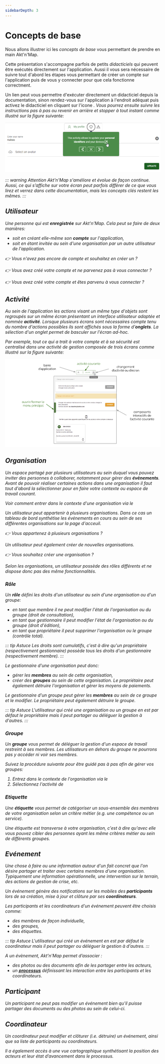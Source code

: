 ```yaml
---
sidebarDepth: 3
---
```


# Concepts de base

Nous allons illustrer ici les *concepts de base* vous permettant de prendre en main Akt'n'Map.

Cette présentation s'accompagne parfois de petits *didacticiels* qui peuvent être exécutés directement sur l'application. Aussi il vous sera nécessaire de suivre tout d'abord les étapes vous permettant de créer un compte sur l'application puis de vous y connecter pour que cela fonctionne correctment.

Un lien peut vous permettre d'exécuter directement un didacticiel depuis la documentation, sinon rendez-vous sur l'application à l'endroit adéquat puis activez le didacticiel en cliquant sur l'icone <a href=""><i class="las la-question-circle"/></a>. Vous pourrez ensuite suivre les instructions pas à pas <a href=""><i class="las la-chevron-left"/></a> ou revenir en arrière <a href=""><i class="las la-chevron-right"/></a> et stopper à tout instant <a href=""><i class="las la-times"/></a> comme illustré sur la figure suivante:

![tour](../../assets/Tour-FR.png)

::: warning Attention
Akt'n'Map s'améliore et évolue de façon continue. Aussi, ce qui s’affiche sur votre écran peut parfois diffèrer de ce que vous lirez et verrez dans cette documentation, mais les concepts clés restent les mêmes.
:::

## <i class="las la-user"></i> Utilisateur

Une *personne* qui est **enregistrée** sur Akt'n'Map. Cela peut se faire de deux manières:
  * soit en créant elle-même son **compte** sur l'application,
  * soit en étant *invitée* au sein d'une organisation par un autre utilisateur de l'application.

:point_right: Vous n'avez pas encore de compte et souhaitez en créer un ? <tour-link text="Voir comment créer son compte" route="register"/>

:point_right: Vous avez créé votre compte et ne parvenez pas à vous connecter ? <tour-link text="Voir comment se connecter" route="login"/>

:point_right: Vous avez créé votre compte et êtes parvenu à vous connecter ? <tour-link text="Parcourir le menu principal" route="home" tour="home"/>

## Activité

Au sein de l'application les actions visant un même type d'objets sont regroupés sur un même écran présentant un interface utilisateur adaptée et nommée **activité**. Lorsque plusieurs écrans sont nécessaires compte tenu du nombre d'actions possibles ils sont affichés sous la forme d'**onglets**. La sélection d'un onglet permet de basculer sur l'écran ad-hoc.

Par exemple, tout ce qui a trait à votre compte et à sa sécurité est centralisé dans une activité de gestion composée de trois écrans comme illustré sur la figure suivante:

![account](../../assets/Account-FR.png)

## <i class="las la-user-friends"></i> Organisation

Un *espace partagé* par plusieurs utilisateurs au sein duquel vous pouvez inviter des personnes à collaborer, notamment pour gérer des **évènements**. Avant de pouvoir réaliser certaines actions dans une organisation il faut tout d'abord la sélectionner pour en faire votre *contexte* ou espace de travail courant. 

Voir comment entrer dans le contexte d'une organisation via le <tour-link text="menu principal" route="home" tour="home"/>

Un utilisateur peut appartenir à *plusieurs* organisations. Dans ce cas un *tableau de bord* synthétise les événements en cours au sein de ses différentes organisations sur la page d'acceuil.

:point_right: Vous appartenez à *plusieurs* organisations ? <tour-link text="Voir votre tableau de bord" route="dashboard"/>

Un utilisateur peut également créer de nouvelles organisations.

:point_right: Vous souhaitez créer une organisation ? <tour-link text="Voir comment faire via le menu principal" route="home" tour="home"/>

Selon les organisations, un utilisateur possède des *rôles différents* et ne dispose donc pas des même fonctionnalités.

### <i class="las la-graduation-cap"></i> Rôle

Un **rôle** défini les droits d'un utilisateur au sein d'une organisation ou d'un groupe:
  * en tant que <i class="las la-user"></i> *membre* il ne peut modifier l'état de l'organisation ou du groupe (droit de consultation),
  * en tant que <i class="las la-briefcase"></i> *gestionnaire* il peut modifier l'état de l'organisation ou du groupe (droit d'édition),
  * en tant que <i class="las la-certificate"></i> *propriétaire* il peut supprimer l'organisation ou le groupe (contrôle total).

::: tip Astuce
Les droits sont cumulatifs, c'est à dire qu'un propriétaire (respectivement gestionnaire) possède tous les droits d'un gestionnaire (respectivement membre).
:::

Le gestionnaire d'une organisation peut donc:
  * gérer les **membres** au sein de cette organisation,
  * créer des **groupes** au sein de cette organisation.
Le propriétaire peut également détruire l'organisation et gérer les moyens de paiements.

Le gestionnaire d'un groupe peut gérer les **membres** au sein de ce groupe et le modifier. Le propriétaire peut également détruire le groupe.

::: tip Astuce
L'utilisateur qui créé une organisation ou un groupe en est par défaut le propriétaire mais il peut partager ou déléguer la gestion à d'autres.
:::

### <i class="las la-sitemap"></i> Groupe

Un **groupe** vous permet de *déléguer* la gestion d'un espace de travail restreint à ses membres. Les utilisateurs en dehors du groupe ne pourrons pas y accéder ni voir ses membres.

Suivez la procédure suivante pour être guidé pas à pas afin de gérer vos groupes:
1. Entrez dans le contexte de l'organisation via le <tour-link text="menu principal" route="home" tour="home"/>
2. Sélectionnez l'activité de <tour-link text="gestion des groupes" route="home" tour="home"/>

### <i class="las la-tags"></i> Etiquette

Une **étiquette** vous permet de *catégoriser* un sous-ensemble des membres de votre organisation selon un *critère métier* (e.g. une compétence ou un service).

Une étiquette est *transverse* à votre organisation, c'est à dire qu'avec elle vous pouvez cibler des personnes ayant les même critères métier au sein de différents groupes.

## <i class="las la-fire"></i> Evénement

Une *chose à faire* ou une *information autour d'un fait concret* que l'on désire partager et traiter avec certains membres d'une organisation. Typiquement une information opérationnelle, une intervention sur le terrain, des actions de gestion de crise, etc.

Un événement génère des *notifications* sur les mobiles des **participants** lors de sa création, mise à jour et clôture par ses **coordinateurs**.

Les participants et les coordinateurs d'un événement peuvent être choisis comme:
  * des membres de façon individuelle,
  * des groupes,
  * des étiquettes.

::: tip Astuce
L'utilisateur qui créé un événement en est par défaut le coordinateur mais il peut partager ou déléguer la gestion à d'autres.
:::

A un évènement, Akt'n'Map permet d’associer :
  * des *photos* ou des *documents* afin de les partager entre les acteurs,
  * un **[processus](../gofurther/processes.md)** définissant les interaction entre les participants et les coordinateurs.

## Participant

Un participant ne peut pas modifier un événement bien qu'il puisse partager des documents ou des photos au sein de celui-ci.

## Coordinateur

Un coordinateur peut modifier et clôturer (i.e. détruire) un événement, ainsi que sa liste de participants ou coordinateurs.

Il a également accès à une *vue cartographique* synthétisant la position des acteurs et leur état d’avancement dans le processus.